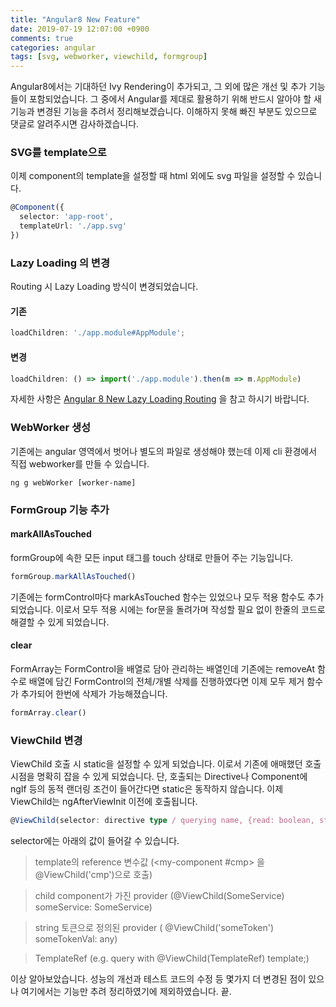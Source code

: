 ```yaml
---
title: "Angular8 New Feature"
date: 2019-07-19 12:07:00 +0900
comments: true
categories: angular
tags: [svg, webworker, viewchild, formgroup]
---
```



Angular8에서는 기대하던 Ivy Rendering이 추가되고, 그 외에 많은 개선 및 추가 기능들이 포함되었습니다.
그 중에서 Angular를 제대로 활용하기 위해 반드시 알아야 할 새 기능과 변경된 기능을 추려서 정리해보겠습니다.
이해하지 못해 빠진 부분도 있으므로 댓글로 알려주시면 감사하겠습니다.


### SVG를 template으로

이제 component의 template을 설정할 때 html 외에도 svg 파일을 설정할 수 있습니다.

```ts
@Component({
  selector: 'app-root',
  templateUrl: './app.svg'
})
```


### Lazy Loading 의 변경

Routing 시 Lazy Loading 방식이 변경되었습니다.

#### 기존
```ts
loadChildren: './app.module#AppModule';
```

#### 변경
```ts
loadChildren: () => import('./app.module').then(m => m.AppModule)
```

자세한 사항은 [Angular 8 New Lazy Loading Routing](https://ksrae.github.io/angular/routing-lazy-loading/) 을 참고 하시기 바랍니다.




### WebWorker 생성

기존에는 angular 영역에서 벗어나 별도의 파일로 생성해야 했는데 이제 cli 환경에서 직접 webworker를 만들 수 있습니다.

```command
ng g webWorker [worker-name]
```


### FormGroup 기능 추가

#### markAllAsTouched

formGroup에 속한 모든 input 태그를 touch 상태로 만들어 주는 기능입니다.

```ts
formGroup.markAllAsTouched()
```

기존에는 formControl마다 markAsTouched 함수는 있었으나 모두 적용 함수도 추가되었습니다. 이로서 모두 적용 시에는 for문을 돌려가며 작성할 필요 없이 한줄의 코드로 해결할 수 있게 되었습니다.

#### clear

FormArray는 FormControl을 배열로 담아 관리하는 배열인데 기존에는 removeAt 함수로 배열에 담긴 FormControl의 전체/개별 삭제를 진행하였다면 이제 모두 제거 함수가 추가되어 한번에 삭제가 가능해졌습니다.

```ts
formArray.clear()
```


### ViewChild 변경

ViewChild 호출 시 static을 설정할 수 있게 되었습니다. 이로서 기존에 애매했던 호출 시점을 명확히 잡을 수 있게 되었습니다.
단, 호출되는 Directive나 Component에 ngIf 등의 동적 랜더링 조건이 들어간다면 static은 동작하지 않습니다.
이제 ViewChild는 ngAfterViewInit 이전에 호출됩니다.

```ts
@ViewChild(selector: directive type / querying name, {read: boolean, static: boolean})
```

selector에는 아래의 값이 들어갈 수 있습니다.
> template의 reference 변수값 (<my-component #cmp></my-component> 을 @ViewChild('cmp')으로 호출)

> child component가 가진 provider (@ViewChild(SomeService) someService: SomeService)

> string 토큰으로 정의된 provider ( @ViewChild('someToken') someTokenVal: any)

> TemplateRef (e.g. query <ng-template></ng-template> with @ViewChild(TemplateRef) template;)




이상 알아보았습니다. 성능의 개선과 테스트 코드의 수정 등 몇가지 더 변경된 점이 있으나 여기에서는 기능만 추려 정리하였기에 제외하였습니다.
끝.